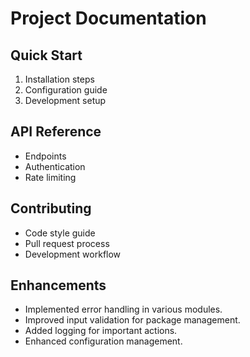 # Project Documentation

## Quick Start
1. Installation steps
2. Configuration guide
3. Development setup

## API Reference
- Endpoints
- Authentication
- Rate limiting

## Contributing
- Code style guide
- Pull request process
- Development workflow

## Enhancements
- Implemented error handling in various modules.
- Improved input validation for package management.
- Added logging for important actions.
- Enhanced configuration management.
